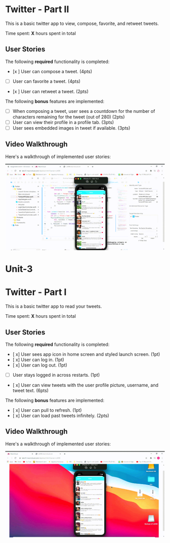 # Twitter - Part II

This is a basic twitter app to view, compose, favorite, and retweet tweets.

Time spent: **X** hours spent in total


## User Stories

The following **required** functionality is completed:

- [x ] User can compose a tweet. (4pts)
- [ ] User can favorite a tweet. (4pts)
- [x ] User can retweet a tweet. (2pts)

The following **bonus** features are implemented:

- [ ] When composing a tweet, user sees a countdown for the number of characters remaining for the tweet (out of 280) (2pts)
- [ ] User can view their profile in a profile tab. (3pts)
- [ ] User sees embedded images in tweet if available. (3pts)

## Video Walkthrough

Here's a walkthrough of implemented user stories:

<img src='https://github.com/NajWill/Unit-3/blob/Unit4/LA098.macincloud.com%20-%20Google%20Chrome%202021-02-21(Unit4)_Trim.gif'/>




# Unit-3
# Twitter - Part I

This is a basic twitter app to read your tweets.

Time spent: **X** hours spent in total

## User Stories

The following **required** functionality is completed:

- [ x] User sees app icon in home screen and styled launch screen. (1pt)
- [ x] User can log in. (1pt)
- [ x] User can log out. (1pt)
- [ ] User stays logged in across restarts. (1pt)
- [ x] User can view tweets with the user profile picture, username, and tweet text. (6pts)

The following **bonus** features are implemented:

- [ x] User can pull to refresh. (1pt)
- [ x] User can load past tweets infinitely. (2pts)

## Video Walkthrough

Here's a walkthrough of implemented user stories:

<img src='https://github.com/NajWill/Unit-3/blob/main/LA098.macincloud.com%20-%20Google%20Chrome%202021-02-14%2018-34-14.gif' title='Video Walkthrough' width='' alt='Video Walkthrough' />
